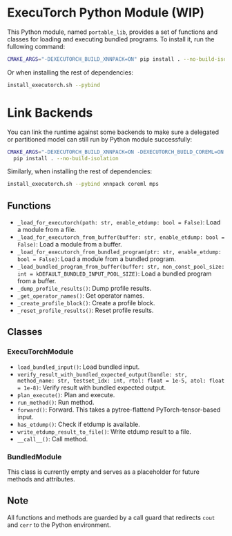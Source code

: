 # ExecuTorch Python Module (WIP)
This Python module, named `portable_lib`, provides a set of functions and classes for loading and executing bundled programs. To install it, run the fullowing command:

```bash
CMAKE_ARGS="-DEXECUTORCH_BUILD_XNNPACK=ON" pip install . --no-build-isolation
```

Or when installing the rest of dependencies:

```bash
install_executorch.sh --pybind
```

# Link Backends

You can link the runtime against some backends to make sure a delegated or partitioned model can still run by Python module successfully:

```bash
CMAKE_ARGS="-DEXECUTORCH_BUILD_XNNPACK=ON -DEXECUTORCH_BUILD_COREML=ON -DEXECUTORCH_BUILD_MPS=ON" \
  pip install . --no-build-isolation
```

Similarly, when installing the rest of dependencies:

```bash
install_executorch.sh --pybind xnnpack coreml mps
```

## Functions
- `_load_for_executorch(path: str, enable_etdump: bool = False)`: Load a module from a file.
- `_load_for_executorch_from_buffer(buffer: str, enable_etdump: bool = False)`: Load a module from a buffer.
- `_load_for_executorch_from_bundled_program(ptr: str, enable_etdump: bool = False)`: Load a module from a bundled program.
- `_load_bundled_program_from_buffer(buffer: str, non_const_pool_size: int = kDEFAULT_BUNDLED_INPUT_POOL_SIZE)`: Load a bundled program from a buffer.
- `_dump_profile_results()`: Dump profile results.
- `_get_operator_names()`: Get operator names.
- `_create_profile_block()`: Create a profile block.
- `_reset_profile_results()`: Reset profile results.
## Classes
### ExecuTorchModule
- `load_bundled_input()`: Load bundled input.
- `verify_result_with_bundled_expected_output(bundle: str, method_name: str, testset_idx: int, rtol: float = 1e-5, atol: float = 1e-8)`: Verify result with bundled expected output.
- `plan_execute()`: Plan and execute.
- `run_method()`: Run method.
- `forward()`: Forward. This takes a pytree-flattend PyTorch-tensor-based input.
- `has_etdump()`: Check if etdump is available.
- `write_etdump_result_to_file()`: Write etdump result to a file.
- `__call__()`: Call method.
### BundledModule
This class is currently empty and serves as a placeholder for future methods and attributes.
## Note
All functions and methods are guarded by a call guard that redirects `cout` and `cerr` to the Python environment.
